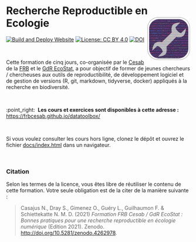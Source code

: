 
<!-- README.md is generated from README.Rmd. Please edit that file -->

# Recherche Reproductible en Ecologie <img src="man/figures/datatoolbox-logo.png" height="120" align="right"/>

<!-- badges: start -->

[![Build and Deploy
Website](https://github.com/frbcesab/datatoolbox/actions/workflows/render-site.yml/badge.svg)](https://github.com/frbcesab/datatoolbox/actions/workflows/render-site.yml)
[![License: CC
BY 4.0](https://img.shields.io/badge/License-CC%20BY%204.0-lightgreen.svg)](https://choosealicense.com/licenses/cc-by-4.0/)
[![DOI](https://zenodo.org/badge/213662591.svg)](https://zenodo.org/badge/latestdoi/213662591)
<!-- badges: end -->

<br />

Cette formation de cinq jours, co-organisée par le
[Cesab](https://www.fondationbiodiversite.fr/la-fondation/le-cesab/) de
la [FRB](https://www.fondationbiodiversite.fr) et le [GdR
EcoStat](https://sites.google.com/site/gdrecostat/), a pour objectif de
former de jeunes chercheurs / chercheuses aux outils de
reproductibilité, de développement logiciel et de gestion de versions
(R, git, markdown, tidyverse, docker) appliqués à la recherche en
biodiversité.

<br />

:point\_right:  **Les cours et exercices sont disponibles à cette
adresse :** <https://frbcesab.github.io/datatoolbox/>


<br />

Si vous voulez consulter les cours hors ligne, clonez le dépôt et ouvrez
le fichier
[docs/index.html](https://github.com/frbcesab/datatoolbox/tree/master/docs/index.html)
dans un navigateur.

<br/>

### Citation

Selon les termes de la licence, vous êtes libre de réutiliser le contenu
de cette formation. Votre seule obligation est de la citer de la manière
suivante :

> Casajus N., Dray S., Gimenez O., Guéry L., Guilhaumon F. &
> Schiettekatte N. M. D. (2021) *Formation FRB Cesab / GdR EcoStat :
> Bonnes pratiques pour une recherche reproductible en écologie
> numérique* (Edition 2021). Zenodo.
> <http://doi.org/10.5281/zenodo.4262978>.
